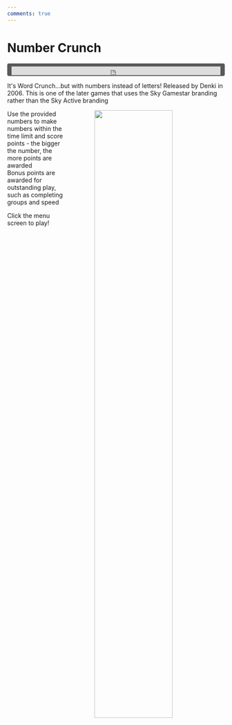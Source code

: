 ```yaml
---
comments: true
---
```


# Number Crunch

<div style="background-color: #595959; padding-bottom: 2px; padding-top: 7px; padding-left: 10px; padding-right: 10px; margin-bottom: 5px; margin-top: 7px; border-radius: 4px">
<iframe width="100%" height="20" scrolling="no" frameborder="no" allow="autoplay" src="https://w.soundcloud.com/player/?url=https%3A//api.soundcloud.com/tracks/993424771&amp;color=000000&amp;inverse=true&amp;auto_play=true&amp;show_user=false"></iframe>
</div>

It's Word Crunch...but with numbers instead of letters! Released by Denki in 2006. This is one of the later games that uses the Sky Gamestar branding rather than the Sky Active branding

<a href="https://denki.co.uk/sky/nc/app.html"><img src="/assets/img/menus/nc-menu.jpg" style="float: right; width: 60%; padding-left: 64px"></a>

Use the provided numbers to make numbers within the time limit and score points - the bigger the number, the more points are awarded  
Bonus points are awarded for outstanding play, such as completing groups and speed

Click the menu screen to play!